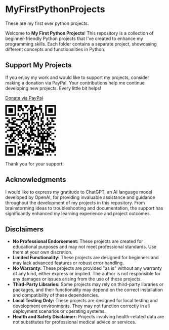 # MyFirstPythonProjects
 These are my first ever python projects.

Welcome to **My First Python Projects**! This repository is a collection of beginner-friendly Python projects that I've created to enhance my programming skills. Each folder contains a separate project, showcasing different concepts and functionalities in Python.

## Support My Projects

If you enjoy my work and would like to support my projects, consider making a donation via PayPal. Your contributions help me continue developing new projects. Every little bit helps!

[Donate via PayPal](https://www.paypal.com/donate/?hosted_button_id=NSFMYDYRMWMDY)

![Donate via PayPal](./QRCode/QRCode.png)

Thank you for your support!

## Acknowledgments

I would like to express my gratitude to ChatGPT, an AI language model developed by OpenAI, for providing invaluable assistance and guidance throughout the development of my projects in this repository. From brainstorming ideas to troubleshooting and documentation, the support has significantly enhanced my learning experience and project outcomes.

## Disclaimers
- **No Professional Endorsement:** These projects are created for educational purposes and may not meet professional standards. Use them at your own discretion.
- **Limited Functionality:** These projects are designed for beginners and may lack advanced features or robust error handling.
- **No Warranty:** These projects are provided "as is" without any warranty of any kind, either express or implied. The author is not responsible for any damages or issues arising from the use of these projects.
- **Third-Party Libraries:** Some projects may rely on third-party libraries or packages, and their functionality may depend on the correct installation and compatibility of these dependencies.
- **Local Testing Only:** These projects are designed for local testing and development environments. They may not function correctly in all deployment scenarios or operating systems.
- **Health and Safety Disclaimer:** Projects involving health-related data are not substitutes for professional medical advice or services.

